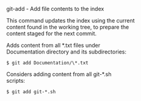 git-add - Add file contents to the index  

This command updates the index using the current  
content found in the working tree, to prepare the  
content staged for the next commit.  

Adds content from all *.txt files under  
Documentation directory and its subdirectories:  
```
$ git add Documentation/\*.txt
```
Considers adding content from all git-*.sh  
scripts:  
```
$ git add git-*.sh
```
